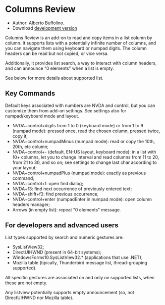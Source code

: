 # Columns Review #

* Author: Alberto Buffolino.
* Download [development version][3]

Columns Review is an add-on to read and copy items in a list column by column. It supports lists with a potentially infinite number of columns, and you can navigate them using keyboard or numpad digits. The column headers can be read but not copied, or vice versa.

Additionally, it provides list search, a way to interact with column headers, and can announce "0 elements" when a list is empty.

See below for more details about supported list.

## Key Commands ##

Default keys associated with numbers are NVDA and control, but you can customize them from add-on settings. See settings also for numpad/keyboard mode and layout.

* NVDA+control+digits from 1 to 0 (keyboard mode) or from 1 to 9 (numpad mode): pressed once, read the chosen column, pressed twice, copy it;
* NVDA+control+numpadMinus (numpad mode): read or copy the 10th, 20th, etc column;
* NVDA+control+- (default, EN-US layout, keyboard mode): in a list with 10+ columns, let you to change interval and read columns from 11 to 20, from 21 to 30, and so on; see settings to change last char according to your layout;
* NVDA+control+numpadPlus (numpad mode): exactly as previous command;
* NVDA+control+f: open find dialog;
* NVDA+f3: find next occurrence of previously entered text;
* NVDA+shift+f3: find previous occurrence;
* NVDA+control+enter (numpadEnter in numpad mode): open column headers manager;
* Arrows (in empty list): repeat "0 elements" message.

## For developers and advanced users ##

List types supported by search and numeric gestures are:

* SysListView32;
* DirectUIHWND (present in 64-bit systems);
* WindowsForms10.SysListView32.* (applications that use .NET);
* Mozilla table (tipically, Thunderbird message list, thread-grouping supported).

All specific gestures are associated on and only on supported lists, when these are not empty.

Any listview potentially supports empty announcement (so, not DirectUIHWND nor Mozilla table).


[1]: https://addons.nvda-project.org/files/get.php?file=cr

[2]: https://addons.nvda-project.org/files/get.php?file=cr-dev

[3]: https://raw.githubusercontent.com/ABuffEr/columnsReview/master/packages/columnsReview-3.0-20200310-dev.nvda-addon
